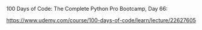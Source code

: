 100 Days of Code: The Complete Python Pro Bootcamp, Day 66:

https://www.udemy.com/course/100-days-of-code/learn/lecture/22627605
